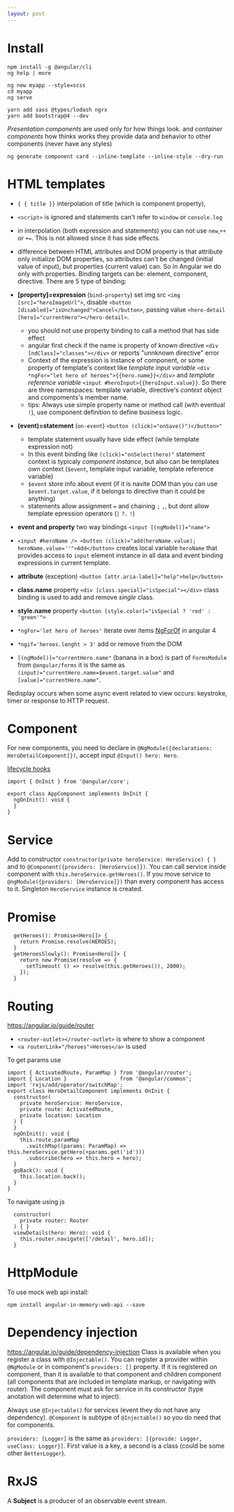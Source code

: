 ```yaml
---
layout: post
---
```



# Install

~~~
npm install -g @angular/cli
ng help | more
~~~

~~~
ng new myapp --style=scss
cd myapp
ng serve
~~~

~~~
yarn add sass @types/lodash ngrx
yarn add bootstrap@4 --dev
~~~

*Presentation components* are used only for how things look. and *container
components* how thinks works they provide data and behavior to other components
(never have any styles)

~~~
ng generate component card --inline-template --inline-style --dry-run
~~~

# HTML templates

* `{ { title }}` interpolation of title (which is component property),
* `<script>` is ignored and statements can't refer to `window` or `console.log`
* in interpolation (both expression and statements) you can not use `new`,`++`
or `+=`. This is not allowed since it has side effects.
* difference between HTML attributes and DOM property is that attribute only
initialize DOM properties, so attributes can't be changed (initial value of
input), but properties (current value) can. So in Angular we do only with
properties.
Binding targets can be: element, component, directive. There are 5 type of
binding:

* **[property]=expression** (`bind-property`) set img src `<img
[src]="heroImageUrl">`, disable `<button
[disabled]="isUnchanged">Cancel</button>`, passing value `<hero-detail
[hero]="currentHero"></hero-detail>`.
  * you should not use property binding to call a method that has side effect
  * angular first check if the name is property of known directive `<div
  [ndClass]="classes"></div>` or reports "unnknown directive" error
  * Context of the expression is instance of component, or some property of
  template's context like *template input variable* `<div *ngFor="let hero of
  heroes">{{hero.name}}</div>` and *template reference variable* `<input
  #heroInput>{{heroInput.value}}`. So there are three namespaces: template
  variable, directive's *context* object and compoments's member name.
  * tips: Always use simple property name or method call (with eventual `!`),
  use component definition to define business logic.

* **(event)=statement** (`on-event`) `<button (click)="onSave()")</button>"`
  * template statement usually have side effect (while template expression not)
  * In this event binding like `(click)="onSelect(hero)"` statement context is
  typicaly *component instance*, but also can be templates own context
  (`$event`, template input variable, template reference variable)
  * `$event` store info about event (if it is navite DOM than you can use
  `$event.target.value`, if it belongs to directive than it could be anything)
  * statements allow assignment `=` and chaining `;` `,`, but dont allow
  template epression operators (`|` `?.` `!`)

* **event and property**  two way bindings `<input [(ngModel)]="name">`
* `<input #heroName /> <button (click)="add(heroName.value); heroName.value=''">Add</button>` creates local variable `heroName` that provides access to `input` element instance in all data and event binding expressions in current template.

* **attribute** (exception) `<button [attr.aria-label]="help">help</button>`
* **class.name** property `<div [class.special]="isSpecial"></div>` class
binding is used to add and remove *single* class.
* **style.name** property `<button [style.color]="isSpecial ? 'red' : 'green'">`


* `*ngFor='let hero of heroes'` iterate over items
[NgForOf](https://angular.io/api/common/NgForOf) in angular 4
* `*ngif='heroes.lenght > 3'` add or remove from the DOM

* `[(ngModel)]="currentHero.name"` (banana in a box) is part of `FormsModule`
from `@angular/forms` it is the same as
`(input)="currentHero.name=$event.target.value"` and
`[value]="currentHero.name"`.


Redisplay occurs when some async event related to view occurs: keystroke, timer
or response to HTTP request.

# Component

For new components, you need to declare in `@NgModule({declarations:
HeroDetailComponent]})`, accept input `@Input() hero: Hero`.

[lifecycle hooks](https://angular.io/guide/lifecycle-hooks)

~~~
import { OnInit } from '@angular/core';

export class AppComponent implements OnInit {
  ngOnInit(): void {
  }
}
~~~

# Service

Add to constructor `constructor(private heroService: HeroService) { }` and to
`@Component({providers: [HeroService]})`. You can call service inside component
with `this.heroService.getHeroes()`.
If you move service to `@ngModule({providers: [HeroService]})` than every
component has access to it. Singleton `HeroService` instance is created.

# Promise

~~~
  getHeroes(): Promise<Hero[]> {
    return Promise.resolve(HEROES);
  }
  getHeroesSlowly(): Promise<Hero[]> {
    return new Promise(resolve => {
      setTimeout( () => resolve(this.getHeroes()), 2000);
    });
  }
~~~

# Routing

<https://angular.io/guide/router>

* `<router-outlet></router-outlet>` is where to show a component
* `<a routerLink="/heroes">Heroes</a>` is used

To get params use
~~~
import { ActivatedRoute, ParamMap } from '@angular/router';
import { Location }                 from '@angular/common';
import 'rxjs/add/operator/switchMap';
export class HeroDetailComponent implements OnInit {
  constructor(
    private heroService: HeroService,
    private route: ActivatedRoute,
    private location: Location
  ) {
  }
  ngOnInit(): void {
    this.route.paramMap
      .switchMap((params: ParamMap) => this.heroService.getHero(+params.get('id')))
      .subscribe(hero => this.hero = hero);
  }
  goBack(): void {
    this.location.back();
  }
}
~~~

To navigate using js

~~~
  constructor(
    private router: Router
  ) { }
  viewDetails(hero: Hero): void {
    this.router.navigate(['/detail', hero.id]);
  }
~~~

# HttpModule

To use mock web api install:

~~~
npm install angular-in-memory-web-api --save
~~~

# Dependency injection

<https://angular.io/guide/dependency-injection>
Class is available when you register a class with `@Injectable()`.
You can register a provider within `@NgModule` or in component's `providers: []`
property. If it is registered on component, than it is available to that
component and children component (all components that are included in template
markup, or navigating with router).
The component must ask for service in its constructor (type anotation will
determine what to inject).

Always use `@Injectable()` for services (event they do not have any
dependency). `@Component` is subtype of `@Injectable()` so you do need that for
components.

`providers: [Logger]` is the same as `providers: [{provide: Logger, useClass:
Logger}]`. First value is a key, a second is a class (could be some other
`BetterLogger`).

# RxJS

A **Subject** is a producer of an observable event stream.

